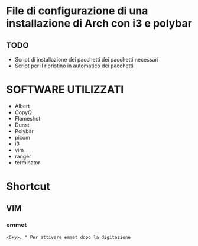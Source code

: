 # File di configurazione di una installazione di Arch con i3 e polybar

## TODO
- Script di installazione dei pacchetti dei pacchetti necessari
- Script per il ripristino in automatico dei pacchetti

# SOFTWARE UTILIZZATI
- Albert
- CopyQ
- Flameshot
- Dunst
- Polybar
- picom
- i3
- vim
- ranger
- terminator

# Shortcut
## VIM
### emmet
```
<C+y>, " Per attivare emmet dopo la digitazione
```
